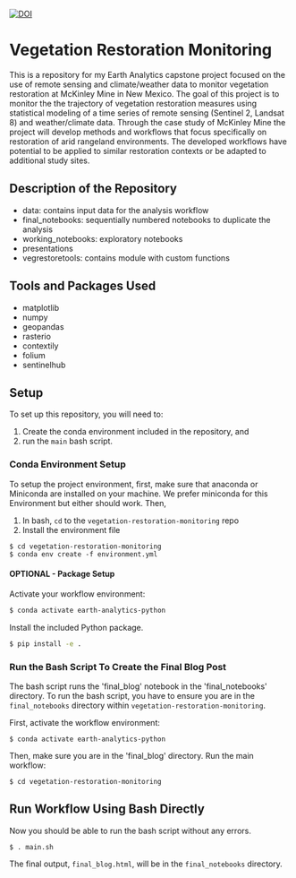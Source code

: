 [![DOI](https://zenodo.org/badge/366880764.svg)](https://zenodo.org/badge/latestdoi/366880764)

# Vegetation Restoration Monitoring
This is a repository for my Earth Analytics capstone project focused on the use of remote sensing and climate/weather data to monitor vegetation restoration at McKinley Mine in New Mexico. The goal of this project is to monitor the the trajectory of vegetation restoration measures using statistical modeling of a time series of remote sensing (Sentinel 2, Landsat 8) and weather/climate data. Through the case study of McKinley Mine the project will develop methods and workflows that focus specifically on restoration of arid rangeland environments. The developed workflows have potential to be applied to similar restoration contexts or be adapted to additional study sites.

## Description of the Repository 
* data: contains input data for the analysis workflow
* final_notebooks: sequentially numbered notebooks to duplicate the analysis
* working_notebooks: exploratory notebooks
* presentations
* vegrestoretools: contains module with custom functions

## Tools and Packages Used
* matplotlib
* numpy
* geopandas
* rasterio
* contextily
* folium
* sentinelhub

## Setup

To set up this repository, you will need to:

1. Create the conda environment included in the repository, and
2. run the `main` bash script.

### Conda Environment Setup

To setup the project environment, first,  make sure that anaconda or
Miniconda are installed on your machine. We prefer miniconda for this Environment
but either should work. Then,

1. In bash, `cd` to the `vegetation-restoration-monitoring` repo
2. Install the environment file

```
$ cd vegetation-restoration-monitoring
$ conda env create -f environment.yml
```

#### OPTIONAL - Package Setup

Activate your workflow environment:

```bash
$ conda activate earth-analytics-python
```

Install the included Python package.

```bash
$ pip install -e .

```

### Run the Bash Script To Create the Final Blog Post

The bash script runs the 'final_blog' notebook in the 'final_notebooks' directory. To run the bash script, you have to ensure you are in the `final_notebooks`
directory within `vegetation-restoration-monitoring`.

First, activate the workflow environment:

```
$ conda activate earth-analytics-python
```

Then, make sure you are in the 'final_blog' directory. Run the main workflow:

```
$ cd vegetation-restoration-monitoring
```
##  Run Workflow Using Bash Directly

Now you should be able to run the bash script without any errors.

```
$ . main.sh
```

The final output, `final_blog.html`, will be in the `final_notebooks` directory.
